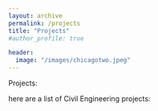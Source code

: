 ```yaml
---
layout: archive
permalink: /projects
title: "Projects"
#author_profile: true

header:
  image: "/images/chicagotwo.jpeg"
---
```


Projects:


here are a list of Civil Engineering projects:





